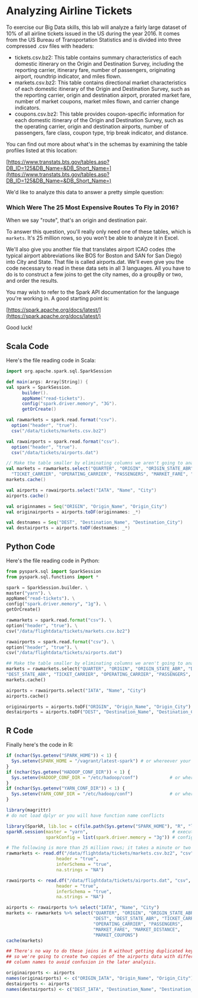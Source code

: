 # Analyzing Airline Tickets

To exercise our Big Data skills, this lab will analyze a fairly large dataset of 10% of all airline tickets issued in the US during the year 2016. It comes from the US 
Bureau of Transportation Statistics and is divided into three compressed .csv files with headers:

* tickets.csv.bz2: This table contains summary characteristics of each domestic itinerary on the Origin and Destination Survey, including the reporting carrier, itinerary fare, number of passengers, originating airport, roundtrip indicator, and miles flown.
* markets.csv.bz2: This table contains directional market characteristics of each domestic itinerary of the Origin and Destination Survey, such as the reporting carrier, origin and destination airport, prorated market fare, number of market coupons, market miles flown, and carrier change indicators.
* coupons.csv.bz2: This table provides coupon-specific information for each domestic itinerary of the Origin and Destination Survey, such as the operating carrier, origin and destination airports, number of passengers, fare class, coupon type, trip break indicator, and distance.

You can find out more about what's in the schemas by examining the table profiles listed at this location:

[https://www.transtats.bts.gov/tables.asp?DB_ID=125&DB_Name=&DB_Short_Name=](https://www.transtats.bts.gov/tables.asp?DB_ID=125&DB_Name=&DB_Short_Name=)

We'd like to analyze this data to answer a pretty simple question:

### Which Were The 25 Most Expensive Routes To Fly in 2016?
When we say "route", that's an origin and destination pair.

To answer this question, you'll really only need one of these tables, which is `markets`. It's 25 million rows, so you won't be able to analyze it in Excel. 

We'll also give you another file that translates airport ICAO codes (the typical airport abbreviations like BOS for Boston and SAN for San Diego) into City and State. That file is called airports.dat. We'll even give you the code necessary to read in these data sets in all 3 languages. All you have to do is to construct a few joins to get the city names, do a groupBy or two, and order the results.

You may wish to refer to the Spark API documentation for the language you're working in. A good starting point is:

[https://spark.apache.org/docs/latest/](https://spark.apache.org/docs/latest/)

Good luck!


## Scala Code

Here's the file reading code in Scala:

~~~scala
import org.apache.spark.sql.SparkSession

def main(args: Array[String]) {
val spark = SparkSession.
      builder().
      appName("read-tickets").
      config("spark.driver.memory", "3G").
      getOrCreate()

val rawmarkets = spark.read.format("csv").
  option("header", "true").
  csv("/data/tickets/markets.csv.bz2")

val rawairports = spark.read.format("csv").
  option("header", "true").
  csv("/data/tickets/airports.dat")

// Make the table smaller by eliminating columns we aren't going to analyze
val markets = rawmarkets.select("QUARTER", "ORIGIN", "ORIGIN_STATE_ABR", "DEST", "DEST_STATE_ABR",
  "TICKET_CARRIER", "OPERATING_CARRIER", "PASSENGERS", "MARKET_FARE", "MARKET_DISTANCE", "MARKET_COUPONS")
markets.cache()

val airports = rawairports.select("IATA", "Name", "City")
airports.cache()

val originnames = Seq("ORIGIN", "Origin_Name", "Origin_City")
val originairports = airports.toDF(originnames: _*)

val destnames = Seq("DEST", "Destination_Name", "Destination_City")
val destairports = airports.toDF(destnames: _*)
~~~

## Python Code

Here's the file reading code in Python:

~~~python
from pyspark.sql import SparkSession
from pyspark.sql.functions import *

spark = SparkSession.builder. \
master("yarn"). \
appName("read-tickets"). \
config("spark.driver.memory", "1g"). \
getOrCreate()

rawmarkets = spark.read.format("csv"). \
option("header", "true"). \
csv("/data/flightdata/tickets/markets.csv.bz2")

rawairports = spark.read.format("csv"). \
option("header", "true"). \
csv("/data/flightdata/tickets/airports.dat")

## Make the table smaller by eliminating columns we aren't going to analyze
markets = rawmarkets.select("QUARTER", "ORIGIN", "ORIGIN_STATE_ABR", "DEST",
"DEST_STATE_ABR", "TICKET_CARRIER", "OPERATING_CARRIER", "PASSENGERS", "MARKET_FARE", "MARKET_DISTANCE", "MARKET_COUPONS")
markets.cache()

airports = rawairports.select("IATA", "Name", "City")
airports.cache()

originairports = airports.toDF("ORIGIN", "Origin_Name", "Origin_City")
destairports = airports.toDF("DEST", "Destination_Name", "Destination_City")
~~~

## R Code
Finally here's the code in R:

~~~r
if (nchar(Sys.getenv("SPARK_HOME")) < 1) {
  Sys.setenv(SPARK_HOME = "/vagrant/latest-spark") # or whereever your Spark install lives
}
if (nchar(Sys.getenv("HADOOP_CONF_DIR")) < 1) {
  Sys.setenv(HADOOP_CONF_DIR = "/etc/hadoop/conf")            # or whereever your Hadoop lives
}
if (nchar(Sys.getenv("YARN_CONF_DIR")) < 1) {
  Sys.setenv(YARN_CONF_DIR = "/etc/hadoop/conf")              # or whereever your YARN config lives
}

library(magrittr)
# do not load dplyr or you will have function name conflicts

library(SparkR, lib.loc = c(file.path(Sys.getenv("SPARK_HOME"), "R", "lib")))
sparkR.session(master = "yarn",                                # execution type
               sparkConfig = list(spark.driver.memory = "3g")) # configure driver and executors

# The following is more than 25 million rows; it takes a minute or two
rawmarkets <- read.df("/data/flightdata/tickets/markets.csv.bz2", "csv", 
                   header = "true", 
                   inferSchema = "true", 
                   na.strings = "NA")

rawairports <- read.df("/data/flightdata/tickets/airports.dat", "csv", 
                   header = "true", 
                   inferSchema = "true", 
                   na.strings = "NA")

airports <- rawairports %>% select("IATA", "Name", "City")
markets <- rawmarkets %>% select("QUARTER", "ORIGIN", "ORIGIN_STATE_ABR", 
                                 "DEST", "DEST_STATE_ABR", "TICKET_CARRIER", 
                                 "OPERATING_CARRIER", "PASSENGERS", 
                                 "MARKET_FARE", "MARKET_DISTANCE", 
                                 "MARKET_COUPONS")
cache(markets)

## There's no way to do these joins in R without getting duplicated key columns,
## so we're going to create two copies of the airports data with different
## column names to avoid confusion in the later analysis.

originairports <- airports
names(originairports) <- c("ORIGIN_IATA", "Origin_Name", "Origin_City")
destairports <- airports
names(destairports) <- c("DEST_IATA", "Destination_Name", "Destination_City")
~~~

